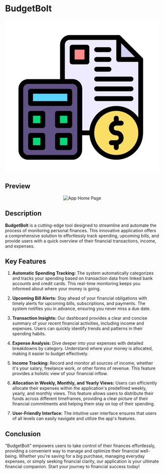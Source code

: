 # BudgetBolt

<p align="center">
  <img src="https://github.com/XxJesusisKingxX/BudgetBolt/blob/main/public/images/logo.png?raw=true" alt="App logo"/>
</p>

## Preview

<p align="center">
  <img src="https://github.com/XxJesusisKingxX/BudgetBolt/blob/main/design/ui/app.png?raw=true" alt="App Home Page"/>
</p>

## Description

**BudgetBolt** is a cutting-edge tool designed to streamline and automate the process of monitoring personal finances. This innovative application offers a comprehensive solution to effortlessly track spending, upcoming bills, and provide users with a quick overview of their financial transactions, income, and expenses.

## Key Features

1. **Automatic Spending Tracking:** The system automatically categorizes and tracks your spending based on transaction data from linked bank accounts and credit cards. This real-time monitoring keeps you informed about where your money is going.

2. **Upcoming Bill Alerts:** Stay ahead of your financial obligations with timely alerts for upcoming bills, subscriptions, and payments. The system notifies you in advance, ensuring you never miss a due date.

3. **Transaction Insights:** Our dashboard provides a clear and concise summary of your recent financial activities, including income and expenses. Users can quickly identify trends and patterns in their spending habits.

4. **Expense Analysis:** Dive deeper into your expenses with detailed breakdowns by category. Understand where your money is allocated, making it easier to budget effectively.

5. **Income Tracking:** Record and monitor all sources of income, whether it's your salary, freelance work, or other forms of revenue. This feature provides a holistic view of your financial inflow.

6. **Allocation in Weekly, Monthly, and Yearly Views:** Users can efficiently allocate their expenses within the application's predefined weekly, yearly, and monthly views. This feature allows users to distribute their funds across different timeframes, providing a clear picture of their financial commitments and helping them stay on top of their spending.

7. **User-Friendly Interface:** The intuitive user interface ensures that users of all levels can easily navigate and utilize the app's features.

## Conclusion

"BudgetBolt" empowers users to take control of their finances effortlessly, providing a convenient way to manage and optimize their financial well-being. Whether you're saving for a big purchase, managing everyday expenses, or simply seeking financial clarity, our application is your ultimate financial companion. Start your journey to financial success today!
